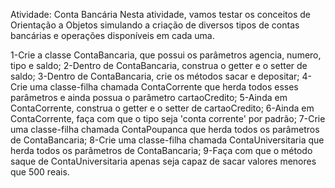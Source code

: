 Atividade: Conta Bancária
Nesta atividade, vamos testar os conceitos de Orientação a Objetos simulando a criação de diversos tipos de contas bancárias e operações disponíveis em cada uma.

1-Crie a classe ContaBancaria, que possui os parâmetros agencia, numero, tipo e saldo;
2-Dentro de ContaBancaria, construa o getter e o setter de saldo;
3-Dentro de ContaBancaria, crie os métodos sacar e depositar;
4-Crie uma classe-filha chamada ContaCorrente que herda todos esses parâmetros e ainda possua o parâmetro cartaoCredito;
5-Ainda em ContaCorrente, construa o getter e o setter de cartaoCredito;
6-Ainda em ContaCorrente, faça com que o tipo seja 'conta corrente' por padrão;
7-Crie uma classe-filha chamada ContaPoupanca que herda todos os parâmetros de ContaBancaria;
8-Crie uma classe-filha chamada ContaUniversitaria que herda todos os parâmetros de ContaBancaria;
9-Faça com que o método saque de ContaUniversitaria apenas seja capaz de sacar valores menores que 500 reais.